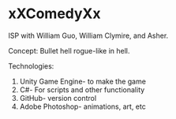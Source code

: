 # xXComedyXx
 ISP with William Guo, William Clymire, and Asher.
 
 Concept: Bullet hell rogue-like in hell.
 
 Technologies: 
   1) Unity Game Engine- to make the game
   2) C#- For scripts and other functionality
   3) GitHub- version control
   4) Adobe Photoshop- animations, art, etc
